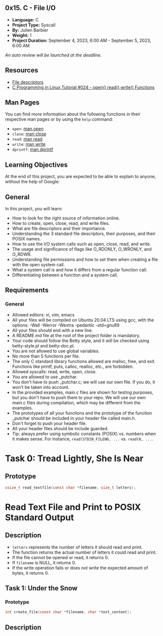 ## 0x15. C - File I/O

- **Language:** C
- **Project Type:** Syscall
- **By:** Julien Barbier
- **Weight:** 1
- **Project Duration:** September 4, 2023, 6:00 AM - September 5, 2023, 6:00 AM

*An auto review will be launched at the deadline.*

## Resources

- [File descriptors](https://en.wikipedia.org/wiki/File_descriptor)
- [C Programming in Linux Tutorial #024 - open() read() write() Functions](https://www.youtube.com/watch?v=qv9PCJGgV54)

## Man Pages

You can find more information about the following functions in their respective man pages or by using the `help` command:

- `open`: [man open](https://linux.die.net/man/2/open)
- `close`: [man close](https://linux.die.net/man/2/close)
- `read`: [man read](https://linux.die.net/man/2/read)
- `write`: [man write](https://linux.die.net/man/2/write)
- `dprintf`: [man dprintf](https://linux.die.net/man/3/dprintf)

## Learning Objectives

At the end of this project, you are expected to be able to explain to anyone, without the help of Google:

## General

In this project, you will learn:

- How to look for the right source of information online.
- How to create, open, close, read, and write files.
- What are file descriptors and their importance.
- Understanding the 3 standard file descriptors, their purposes, and their POSIX names.
- How to use the I/O system calls such as open, close, read, and write.
- The usage and significance of flags like O_RDONLY, O_WRONLY, and O_RDWR.
- Understanding file permissions and how to set them when creating a file with the open system call.
- What a system call is and how it differs from a regular function call.
- Differentiating between a function and a system call.

## Requirements

### General

- Allowed editors: vi, vim, emacs
- All your files will be compiled on Ubuntu 20.04 LTS using gcc, with the options: -Wall -Werror -Wextra -pedantic -std=gnu89
- All your files should end with a new line.
- A README.md file at the root of the project folder is mandatory.
- Your code should follow the Betty style, and it will be checked using betty-style.pl and betty-doc.pl.
- You are not allowed to use global variables.
- No more than 5 functions per file.
- The only C standard library functions allowed are malloc, free, and exit. Functions like printf, puts, calloc, realloc, etc., are forbidden.
- Allowed syscalls: read, write, open, close.
- You are allowed to use _putchar.
- You don't have to push _putchar.c; we will use our own file. If you do, it won't be taken into account.
- In the provided examples, main.c files are shown for testing purposes, but you don't have to push them to your repo. We will use our own main.c files during compilation, which may be different from the examples.
- The prototypes of all your functions and the prototype of the function _putchar should be included in your header file called main.h.
- Don't forget to push your header file.
- All your header files should be include guarded.
- Tip: always prefer using symbolic constants (POSIX) vs. numbers when it makes sense. For instance, `read(STDIN_FILENO, ...` vs. `read(0, ...`.

# Task 0: Tread Lightly, She Is Near

## Prototype

```c
ssize_t read_textfile(const char *filename, size_t letters);
```
# Read Text File and Print to POSIX Standard Output

## Description

- `letters` represents the number of letters it should read and print.
- The function returns the actual number of letters it could read and print.
- If the file cannot be opened or read, it returns 0.
- If `filename` is NULL, it returns 0.
- If the write operation fails or does not write the expected amount of bytes, it returns 0.

## Task 1: Under the Snow


### Prototype

```c
int create_file(const char *filename, char *text_content);

```
## Description

